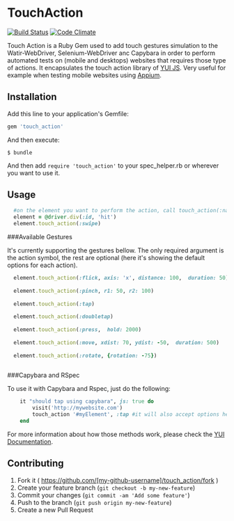 # TouchAction
[![Build Status](https://travis-ci.org/Ricardonacif/touch_action.svg?branch=master)](https://travis-ci.org/Ricardonacif/touch_action)
[![Code Climate](https://codeclimate.com/github/Ricardonacif/touch_action/badges/gpa.svg)](https://codeclimate.com/github/Ricardonacif/touch_action)

Touch Action is a Ruby Gem used to add touch gestures simulation to the Watir-WebDriver, Selenium-WebDriver anc Capybara in order to perform automated tests on (mobile and desktops) websites that requires those type of actions. It encapsulates the touch action library of [YUI JS](http://yuilibrary.com/yui/docs/event/simulate.html#simulating-touch-gestures). Very useful for example when testing mobile websites using [Appium](http://appium.io).

## Installation

Add this line to your application's Gemfile:

```ruby
gem 'touch_action'
```

And then execute:

    $ bundle

And then add `require 'touch_action'` to your spec_helper.rb or wherever you want to use it.

## Usage

```ruby
  #on the element you want to perform the action, call touch_action(:name_of_action)
  element = @driver.div(:id, 'hit')
  element.touch_action(:swipe)
```
###Available Gestures

It's currently supporting the gestures bellow. The only required argument is the action symbol, the rest are optional (here it's showing the default options for each action).

```ruby
  element.touch_action(:flick, axis: 'x', distance: 100,  duration: 50) #flick and swipe are the same 
  
  element.touch_action(:pinch, r1: 50, r2: 100)
  
  element.touch_action(:tap)
  
  element.touch_action(:doubletap)
  
  element.touch_action(:press,  hold: 2000)
  
  element.touch_action(:move, xdist: 70, ydist: -50,  duration: 500)
  
  element.touch_action(:rotate, {rotation: -75})
  
```
###Capybara and RSpec

To use it with Capybara and Rspec, just do the following:

```ruby
    it "should tap using capybara", js: true do
        visit('http://mywebsite.com')
        touch_action '#myElement', :tap #it will also accept options here
    end

```
For more information about how those methods work, please check the [YUI Documentation](http://yuilibrary.com/yui/docs/event/simulate.html#simulating-touch-gestures).


## Contributing

1. Fork it ( https://github.com/[my-github-username]/touch_action/fork )
2. Create your feature branch (`git checkout -b my-new-feature`)
3. Commit your changes (`git commit -am 'Add some feature'`)
4. Push to the branch (`git push origin my-new-feature`)
5. Create a new Pull Request